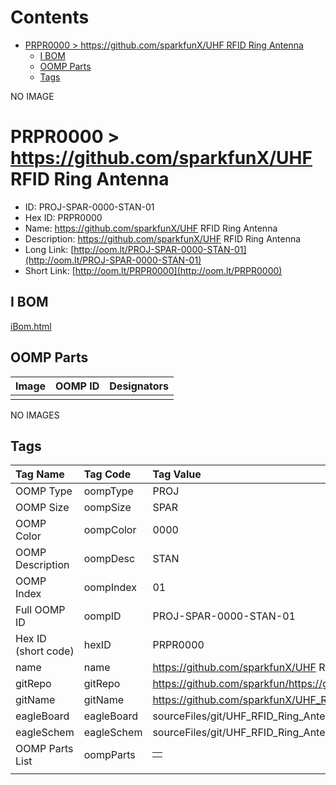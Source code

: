 



Contents
========

* [PRPR0000 > https://github.com/sparkfunX/UHF RFID Ring Antenna](#prpr0000--httpsgithubcomsparkfunxuhf-rfid-ring-antenna)
	* [I BOM](#i-bom)
	* [OOMP Parts](#oomp-parts)
	* [Tags](#tags)
  
NO IMAGE  
# PRPR0000 > https://github.com/sparkfunX/UHF RFID Ring Antenna

- ID: PROJ-SPAR-0000-STAN-01
- Hex ID: PRPR0000
- Name: https://github.com/sparkfunX/UHF RFID Ring Antenna
- Description: https://github.com/sparkfunX/UHF RFID Ring Antenna
- Long Link: [http://oom.lt/PROJ-SPAR-0000-STAN-01](http://oom.lt/PROJ-SPAR-0000-STAN-01)
- Short Link: [http://oom.lt/PRPR0000](http://oom.lt/PRPR0000)

## I BOM
  
[iBom.html](https://htmlpreview.github.io/?https://github.com/oomlout/oomlout_OOMP_projects/blob/main/PROJ/SPAR/0000/STAN/01ibom.html)
## OOMP Parts
  

|Image|OOMP ID|Designators|
| :--- | :--- | :--- |
||||
  
NO IMAGES  
## Tags
  

|Tag Name|Tag Code|Tag Value|
| :--- | :--- | :--- |
|OOMP Type|oompType|PROJ|
|OOMP Size|oompSize|SPAR|
|OOMP Color|oompColor|0000|
|OOMP Description|oompDesc|STAN|
|OOMP Index|oompIndex|01|
|Full OOMP ID|oompID|PROJ-SPAR-0000-STAN-01|
|Hex ID (short code)|hexID|PRPR0000|
|name|name|https://github.com/sparkfunX/UHF RFID Ring Antenna|
|gitRepo|gitRepo|https://github.com/sparkfun/https://github.com/sparkfunX/UHF_RFID_Ring_Antenna|
|gitName|gitName|https://github.com/sparkfunX/UHF_RFID_Ring_Antenna|
|eagleBoard|eagleBoard|sourceFiles/git/UHF_RFID_Ring_Antenna/Hardware/RFID_Antenna.brd|
|eagleSchem|eagleSchem|sourceFiles/git/UHF_RFID_Ring_Antenna/Hardware/RFID_Antenna.sch|
|OOMP Parts List|oompParts|<table><tr><td></td></tr></table>|
||||
